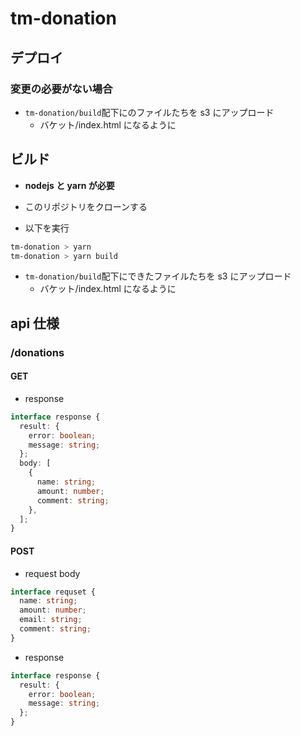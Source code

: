 # tm-donation

## デプロイ

### 変更の必要がない場合

- `tm-donation/build`配下にのファイルたちを s3 にアップロード
  - バケット/index.html になるように

## ビルド

- **nodejs と yarn が必要**

- このリポジトリをクローンする
- 以下を実行

```sh
tm-donation > yarn
tm-donation > yarn build
```

- `tm-donation/build`配下にできたファイルたちを s3 にアップロード
  - バケット/index.html になるように

## api 仕様

### /donations

#### GET

- response

```typescript
interface response {
  result: {
    error: boolean;
    message: string;
  };
  body: [
    {
      name: string;
      amount: number;
      comment: string;
    },
  ];
}
```

#### POST

- request body

```typescript
interface requset {
  name: string;
  amount: number;
  email: string;
  comment: string;
}
```

- response

```typescript
interface response {
  result: {
    error: boolean;
    message: string;
  };
}
```
